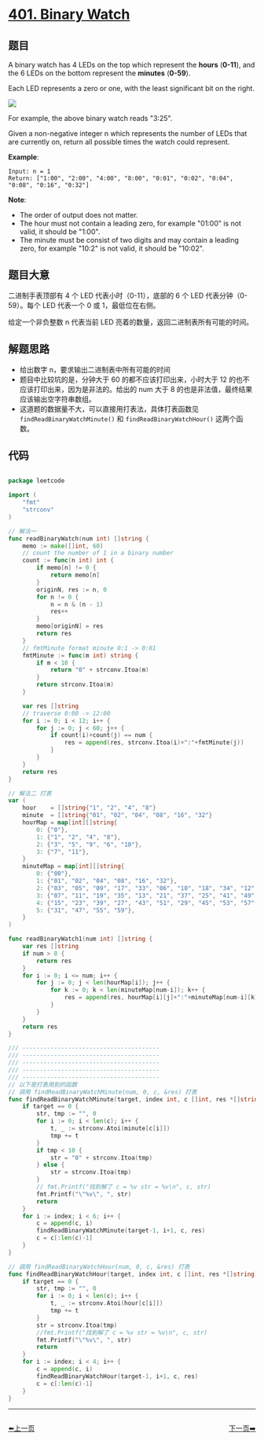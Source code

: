 # [401. Binary Watch](https://leetcode.com/problems/binary-watch/)


## 题目

A binary watch has 4 LEDs on the top which represent the **hours** (**0-11**), and the 6 LEDs on the bottom represent the **minutes** (**0-59**).

Each LED represents a zero or one, with the least significant bit on the right.

![](https://upload.wikimedia.org/wikipedia/commons/8/8b/Binary_clock_samui_moon.jpg)

For example, the above binary watch reads "3:25".

Given a non-negative integer n which represents the number of LEDs that are currently on, return all possible times the watch could represent.

**Example**:

    Input: n = 1
    Return: ["1:00", "2:00", "4:00", "8:00", "0:01", "0:02", "0:04", "0:08", "0:16", "0:32"]

**Note**:

- The order of output does not matter.
- The hour must not contain a leading zero, for example "01:00" is not valid, it should be "1:00".
- The minute must be consist of two digits and may contain a leading zero, for example "10:2" is not valid, it should be "10:02".


## 题目大意

二进制手表顶部有 4 个 LED 代表小时（0-11），底部的 6 个 LED 代表分钟（0-59）。每个 LED 代表一个 0 或 1，最低位在右侧。

给定一个非负整数 n 代表当前 LED 亮着的数量，返回二进制表所有可能的时间。


## 解题思路


- 给出数字 n，要求输出二进制表中所有可能的时间
- 题目中比较坑的是，分钟大于 60 的都不应该打印出来，小时大于 12 的也不应该打印出来，因为是非法的。给出的 num 大于 8 的也是非法值，最终结果应该输出空字符串数组。
- 这道题的数据量不大，可以直接用打表法，具体打表函数见 `findReadBinaryWatchMinute()` 和 `findReadBinaryWatchHour()` 这两个函数。


## 代码

```go

package leetcode

import (
	"fmt"
	"strconv"
)

// 解法一
func readBinaryWatch(num int) []string {
	memo := make([]int, 60)
	// count the number of 1 in a binary number
	count := func(n int) int {
		if memo[n] != 0 {
			return memo[n]
		}
		originN, res := n, 0
		for n != 0 {
			n = n & (n - 1)
			res++
		}
		memo[originN] = res
		return res
	}
	// fmtMinute format minute 0:1 -> 0:01
	fmtMinute := func(m int) string {
		if m < 10 {
			return "0" + strconv.Itoa(m)
		}
		return strconv.Itoa(m)
	}

	var res []string
	// traverse 0:00 -> 12:00
	for i := 0; i < 12; i++ {
		for j := 0; j < 60; j++ {
			if count(i)+count(j) == num {
				res = append(res, strconv.Itoa(i)+":"+fmtMinute(j))
			}
		}
	}
	return res
}

// 解法二 打表
var (
	hour    = []string{"1", "2", "4", "8"}
	minute  = []string{"01", "02", "04", "08", "16", "32"}
	hourMap = map[int][]string{
		0: {"0"},
		1: {"1", "2", "4", "8"},
		2: {"3", "5", "9", "6", "10"},
		3: {"7", "11"},
	}
	minuteMap = map[int][]string{
		0: {"00"},
		1: {"01", "02", "04", "08", "16", "32"},
		2: {"03", "05", "09", "17", "33", "06", "10", "18", "34", "12", "20", "36", "24", "40", "48"},
		3: {"07", "11", "19", "35", "13", "21", "37", "25", "41", "49", "14", "22", "38", "26", "42", "50", "28", "44", "52", "56"},
		4: {"15", "23", "39", "27", "43", "51", "29", "45", "53", "57", "30", "46", "54", "58"},
		5: {"31", "47", "55", "59"},
	}
)

func readBinaryWatch1(num int) []string {
	var res []string
	if num > 8 {
		return res
	}
	for i := 0; i <= num; i++ {
		for j := 0; j < len(hourMap[i]); j++ {
			for k := 0; k < len(minuteMap[num-i]); k++ {
				res = append(res, hourMap[i][j]+":"+minuteMap[num-i][k])
			}
		}
	}
	return res
}

/// ---------------------------------------
/// ---------------------------------------
/// ---------------------------------------
/// ---------------------------------------
/// ---------------------------------------
// 以下是打表用到的函数
// 调用 findReadBinaryWatchMinute(num, 0, c, &res) 打表
func findReadBinaryWatchMinute(target, index int, c []int, res *[]string) {
	if target == 0 {
		str, tmp := "", 0
		for i := 0; i < len(c); i++ {
			t, _ := strconv.Atoi(minute[c[i]])
			tmp += t
		}
		if tmp < 10 {
			str = "0" + strconv.Itoa(tmp)
		} else {
			str = strconv.Itoa(tmp)
		}
		// fmt.Printf("找到解了 c = %v str = %v\n", c, str)
		fmt.Printf("\"%v\", ", str)
		return
	}
	for i := index; i < 6; i++ {
		c = append(c, i)
		findReadBinaryWatchMinute(target-1, i+1, c, res)
		c = c[:len(c)-1]
	}
}

// 调用 findReadBinaryWatchHour(num, 0, c, &res) 打表
func findReadBinaryWatchHour(target, index int, c []int, res *[]string) {
	if target == 0 {
		str, tmp := "", 0
		for i := 0; i < len(c); i++ {
			t, _ := strconv.Atoi(hour[c[i]])
			tmp += t
		}
		str = strconv.Itoa(tmp)
		//fmt.Printf("找到解了 c = %v str = %v\n", c, str)
		fmt.Printf("\"%v\", ", str)
		return
	}
	for i := index; i < 4; i++ {
		c = append(c, i)
		findReadBinaryWatchHour(target-1, i+1, c, res)
		c = c[:len(c)-1]
	}
}


```


----------------------------------------------
<div style="display: flex;justify-content: space-between;align-items: center;">
<p><a href="https://books.halfrost.com/leetcode/ChapterFour/0300~0399/0399.Evaluate-Division/">⬅️上一页</a></p>
<p><a href="https://books.halfrost.com/leetcode/ChapterFour/0400~0499/0402.Remove-K-Digits/">下一页➡️</a></p>
</div>
